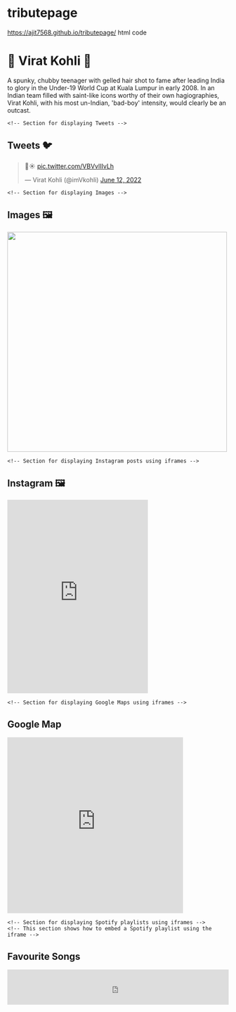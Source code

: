 # tributepage
<!-- hosted link -->
https://ajit7568.github.io/tributepage/
html code
<!DOCTYPE html>
<html lang="en">
<head>
    <!-- Meta tags for character encoding, viewport, and compatibility -->
    <meta charset="UTF-8">
    <meta http-equiv="X-UA-Compatible" content="IE=edge">
    <meta name="viewport" content="width=device-width, initial-scale=1.0">
    <!-- Title of the webpage -->
    <title>Tribute Page</title>
</head>
<body oncontextmenu="return false;">
    <!-- The content of the webpage starts here -->
    <div>
        <!-- The main heading with an emoji for Virat Kohli -->
        <h1>🏏 Virat Kohli 🏏</h1>
        <!-- A paragraph describing Virat Kohli -->
        <p>A spunky, chubby teenager with gelled hair shot to fame after leading India to glory in the Under-19 World Cup at Kuala Lumpur in early 2008. In an Indian team filled with saint-like icons worthy of their own hagiographies, Virat Kohli, with his most un-Indian, 'bad-boy' intensity, would clearly be an outcast.</p>
    </div>

    <!-- Section for displaying Tweets -->
  <h2>Tweets 🐦</h2>
    <div>
        <!-- Embedding a Twitter tweet using the Twitter blockquote and script -->
  <blockquote class="twitter-tweet"><p lang="und" dir="ltr">🌊☀️ <a href="https://t.co/VBVvlIIvLh">pic.twitter.com/VBVvlIIvLh</a></p>&mdash; Virat Kohli (@imVkohli) <a href="https://twitter.com/imVkohli/status/1535961086012235776?ref_src=twsrc%5Etfw">June 12, 2022</a></blockquote> <script async src="https://platform.twitter.com/widgets.js" charset="utf-8"></script>
    </div>

    <!-- Section for displaying Images -->
  <div>
        <h2>Images 🖼️</h2>
        <!-- Embedding an image using the img tag -->
   <img src="https://c.ndtvimg.com/2020-05/tkqluj48_virat-kohli-afp_625x300_30_May_20.jpg" height="500px" width="500px">
    </div>

    <!-- Section for displaying Instagram posts using iframes -->
  <div>
        <h2>Instagram 🖼️</h2>
        <!-- Embedding an Instagram post using the iframe -->
  <iframe width="320" height="440" src="https://www.instagram.com/p/CedeaFMAf0n/embed" frameborder="0"></iframe>
    </div>

    <!-- Section for displaying Google Maps using iframes -->
  <h2> Google Map </h2>
    <!-- Embedding Google Maps using the iframe -->
  <iframe src="https://www.google.com/maps/embed?pb=!1m18!1m12!1m3!1d3549.400553850174!2d78.03995351503737!3d27.175144783015277!2m3!1f0!2f0!3f0!3m2!1i1024!2i768!4f13.1!3m3!1m2!1s0x39747121d702ff6d%3A0xdd2ae4803f767dde!2sTaj%20Mahal!5e0!3m2!1sen!2sin!4v1655138264150!5m2!1sen!2sin" width="400" height="400" style="border:0;" allowfullscreen="" loading="lazy" referrerpolicy="no-referrer-when-downgrade"></iframe>

    <!-- Section for displaying Spotify playlists using iframes -->
    <!-- This section shows how to embed a Spotify playlist using the iframe -->
 <h2>Favourite Songs</h2>
    <div style="left: 0; width: 100%; height: 80px; position: relative;"><iframe src="https://open.spotify.com/embed/playlist/5a2OuIJ1kEttA8X3PaewlI?utm_source=oembed" style="top: 0; left: 0; width: 100%; height: 100%; position: absolute; border: 0;" allowfullscreen allow="clipboard-write; encrypted-media; fullscreen; picture-in-picture;"></iframe></div>
</body>
</html>
<!-- The HTML page contains various sections to display information about Virat Kohli, his tweets, images, Instagram posts, Google Maps, and favorite songs.
The main content is inside the <body> tag.
Each section is represented by a <div> element with an appropriate heading <h2>.
Emojis are used to add visual elements to the headings.
For displaying the tweets, Twitter's widget JavaScript is embedded using the <script> tag and the <blockquote> tag is used to embed the tweet.
For displaying images, the <img> tag is used with the src attribute set to the image URL, and the height and width attributes to set the dimensions of the image.
For displaying Instagram posts, an <iframe> is used with the src attribute set to the Instagram post URL.
For displaying Google Maps, an <iframe> is used with the src attribute set to the Google Maps URL for the desired location.
For displaying Spotify playlists, an -->
